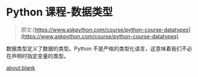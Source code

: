 # Python 课程-数据类型

> 原文:[https://www.askpython.com/course/python-course-datatypes](https://www.askpython.com/course/python-course-datatypes)

数据类型定义了数据的类型。Python 不是严格的类型化语言，这意味着我们不必在声明时指定变量的类型。

<about:blank>